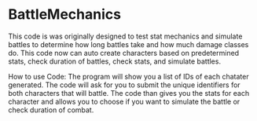 # BattleMechanics
 
This code is was originally designed to test stat mechanics and simulate battles to determine how long battles take and how much damage classes do.
This code now can auto create characters based on predetermined stats, check duration of battles, check stats, and simulate battles.

How to use Code:
The program will show you a list of IDs of each chatater generated.
The code will ask for you to submit the unique identifiers for both characters that will battle.
The code than gives you the stats for each character and allows you to choose if you want to simulate the battle or check duration of combat.
